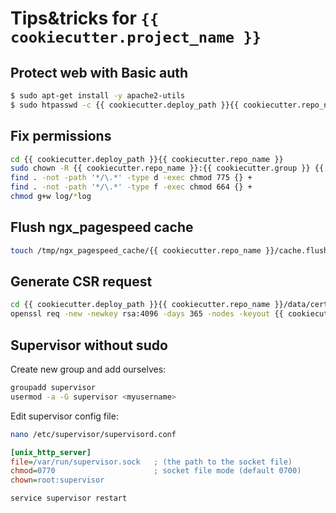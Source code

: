 # Tips&tricks for `{{ cookiecutter.project_name }}`

## Protect web with Basic auth

```bash
$ sudo apt-get install -y apache2-utils
$ sudo htpasswd -c {{ cookiecutter.deploy_path }}{{ cookiecutter.repo_name }}/.htpasswd admin
```

## Fix permissions

```bash
cd {{ cookiecutter.deploy_path }}{{ cookiecutter.repo_name }}
sudo chown -R {{ cookiecutter.repo_name }}:{{ cookiecutter.group }} {{ cookiecutter.deploy_path }}{{ cookiecutter.repo_name }}
find . -not -path '*/\.*' -type d -exec chmod 775 {} +
find . -not -path '*/\.*' -type f -exec chmod 664 {} +
chmod g+w log/*log
```

## Flush ngx_pagespeed cache

```bash
touch /tmp/ngx_pagespeed_cache/{{ cookiecutter.repo_name }}/cache.flush
```

## Generate CSR request

```bash
cd {{ cookiecutter.deploy_path }}{{ cookiecutter.repo_name }}/data/certs
openssl req -new -newkey rsa:4096 -days 365 -nodes -keyout {{ cookiecutter.repo_name }}.key -out {{ cookiecutter.repo_name }}.csr
```

## Supervisor without sudo

Create new group and add ourselves:

```bash
groupadd supervisor
usermod -a -G supervisor <myusername>
```

Edit supervisor config file:

```bash
nano /etc/supervisor/supervisord.conf
```

```ini
[unix_http_server]
file=/var/run/supervisor.sock   ; (the path to the socket file)
chmod=0770                      ; socket file mode (default 0700)
chown=root:supervisor
```

```bash
service supervisor restart
```
